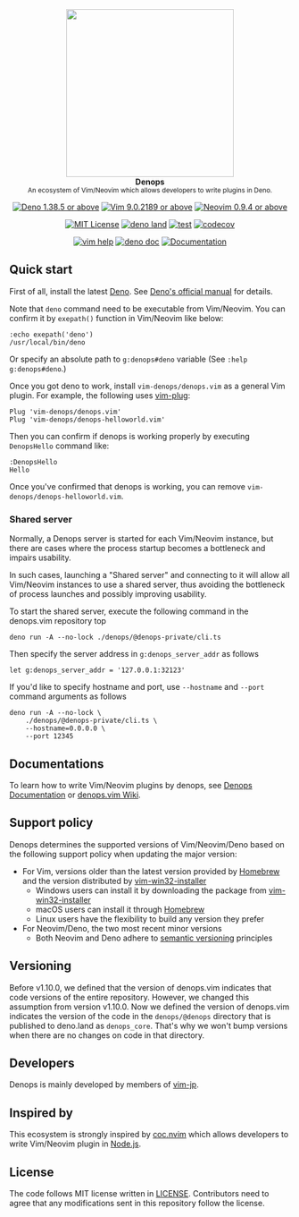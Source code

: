 <div align="center">
<img src="https://user-images.githubusercontent.com/3132889/113470275-51e30a00-948f-11eb-81bb-812986d131d5.png" width="300"><br>
<strong>Denops</strong><br>
<sup>An ecosystem of Vim/Neovim which allows developers to write plugins in Deno.</sup>

[![Deno 1.38.5 or above](https://img.shields.io/badge/Deno-Support%201.38.5-yellowgreen.svg?logo=deno)](https://github.com/denoland/deno/tree/v1.38.5)
[![Vim 9.0.2189 or above](https://img.shields.io/badge/Vim-Support%209.0.2189-yellowgreen.svg?logo=vim)](https://github.com/vim/vim/tree/v9.0.2189)
[![Neovim 0.9.4 or above](https://img.shields.io/badge/Neovim-Support%200.9.4-yellowgreen.svg?logo=neovim&logoColor=white)](https://github.com/neovim/neovim/tree/v0.9.4)

[![MIT License](https://img.shields.io/badge/license-MIT-blue.svg)](LICENSE)
[![deno land](http://img.shields.io/badge/available%20on-deno.land/x/denops__core-lightgrey.svg?logo=deno)](https://deno.land/x/denops_core)
[![test](https://github.com/vim-denops/denops.vim/actions/workflows/test.yml/badge.svg)](https://github.com/vim-denops/denops.vim/actions/workflows/test.yml)
[![codecov](https://codecov.io/github/vim-denops/denops.vim/branch/main/graph/badge.svg?token=k50SaoYUp0)](https://codecov.io/github/vim-denops/denops.vim)

[![vim help](https://img.shields.io/badge/vim-%3Ah%20denops-orange.svg)](doc/denops.txt)
[![deno doc](https://doc.deno.land/badge.svg)](https://doc.deno.land/https/deno.land/x/denops_core/mod.ts)
[![Documentation](https://img.shields.io/badge/denops-Documentation-yellow.svg)](https://vim-denops.github.io/denops-documentation/)

</div>

## Quick start

First of all, install the latest [Deno][deno]. See
[Deno's official manual](https://deno.land/manual/getting_started/installation)
for details.

Note that `deno` command need to be executable from Vim/Neovim. You can confirm
it by `exepath()` function in Vim/Neovim like below:

```vim
:echo exepath('deno')
/usr/local/bin/deno
```

Or specify an absolute path to `g:denops#deno` variable (See
`:help g:denops#deno`.)

Once you got deno to work, install `vim-denops/denops.vim` as a general Vim
plugin. For example, the following uses [vim-plug][vim-plug]:

```vim
Plug 'vim-denops/denops.vim'
Plug 'vim-denops/denops-helloworld.vim'
```

Then you can confirm if denops is working properly by executing `DenopsHello`
command like:

```vim
:DenopsHello
Hello
```

Once you've confirmed that denops is working, you can remove
`vim-denops/denops-helloworld.vim`.

[deno]: https://deno.land/
[vim-plug]: https://github.com/junegunn/vim-plug

### Shared server

Normally, a Denops server is started for each Vim/Neovim instance, but there are
cases where the process startup becomes a bottleneck and impairs usability.

In such cases, launching a "Shared server" and connecting to it will allow all
Vim/Neovim instances to use a shared server, thus avoiding the bottleneck of
process launches and possibly improving usability.

To start the shared server, execute the following command in the denops.vim
repository top

```
deno run -A --no-lock ./denops/@denops-private/cli.ts
```

Then specify the server address in `g:denops_server_addr` as follows

```vim
let g:denops_server_addr = '127.0.0.1:32123'
```

If you'd like to specify hostname and port, use `--hostname` and `--port`
command arguments as follows

```
deno run -A --no-lock \
    ./denops/@denops-private/cli.ts \
    --hostname=0.0.0.0 \
    --port 12345
```

## Documentations

To learn how to write Vim/Neovim plugins by denops, see
[Denops Documentation](https://vim-denops.github.io/denops-documentation/) or
[denops.vim Wiki](https://github.com/vim-denops/denops.vim/wiki).

## Support policy

Denops determines the supported versions of Vim/Neovim/Deno based on the
following support policy when updating the major version:

- For Vim, versions older than the latest version provided by
  [Homebrew][homebrew] and the version distributed by
  [vim-win32-installer][vim-win32-installer]
  - Windows users can install it by downloading the package from
    [vim-win32-installer][vim-win32-installer]
  - macOS users can install it through [Homebrew][homebrew]
  - Linux users have the flexibility to build any version they prefer
- For Neovim/Deno, the two most recent minor versions
  - Both Neovim and Deno adhere to
    [semantic versioning](https://semver.org/spec/v2.0.0.html) principles

[homebrew]: https://brew.sh/
[vim-win32-installer]: https://github.com/vim/vim-win32-installer

## Versioning

Before v1.10.0, we defined that the version of denops.vim indicates that code
versions of the entire repository. However, we changed this assumption from
version v1.10.0. Now we defined the version of denops.vim indicates the version
of the code in the `denops/@denops` directory that is published to deno.land as
`denops_core`. That's why we won't bump versions when there are no changes on
code in that directory.

## Developers

Denops is mainly developed by members of [vim-jp][vim-jp].

## Inspired by

This ecosystem is strongly inspired by [coc.nvim][coc.nvim] which allows
developers to write Vim/Neovim plugin in [Node.js][node.js].

[coc.nvim]: https://github.com/neoclide/coc.nvim
[node.js]: https://nodejs.org/ja/
[vim-jp]: https://vim-jp.org/

## License

The code follows MIT license written in [LICENSE](./LICENSE). Contributors need
to agree that any modifications sent in this repository follow the license.
